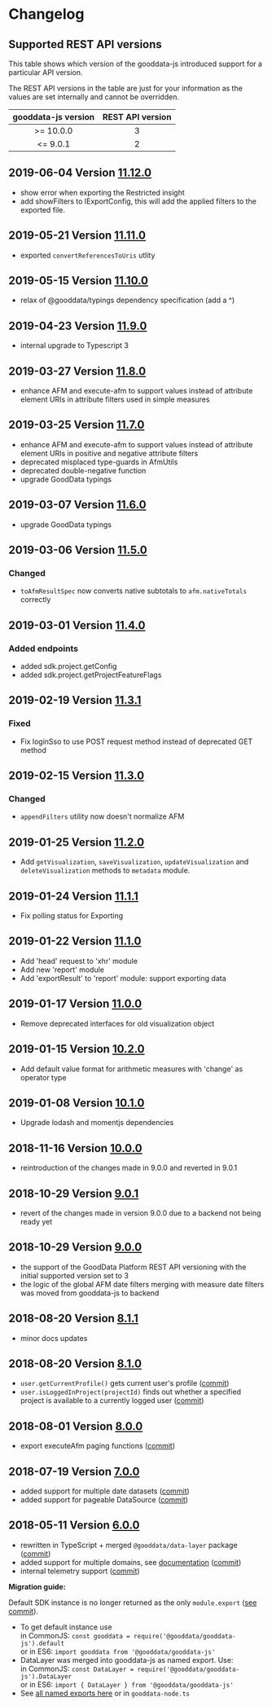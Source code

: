 # Changelog

## Supported REST API versions

This table shows which version of the gooddata-js introduced support for a particular API version.

The REST API versions in the table are just for your information as the values are set internally and cannot be overridden.

|gooddata-js version | REST API version
|:---:|:---:
|\>= 10.0.0|3
|<= 9.0.1|2

<a name="11.12.0"></a>
## 2019-06-04 Version [11.12.0](https://github.com/gooddata/gooddata-js/compare/v11.11.0...v11.12.0)

- show error when exporting the Restricted insight
- add showFilters to IExportConfig, this will add the applied filters to the exported file.

<a name="11.11.0"></a>
## 2019-05-21 Version [11.11.0](https://github.com/gooddata/gooddata-js/compare/v11.10.0...v11.11.0)

- exported `convertReferencesToUris` utlity

<a name="11.10.0"></a>
## 2019-05-15 Version [11.10.0](https://github.com/gooddata/gooddata-js/compare/v11.9.0...v11.10.0)

- relax of @gooddata/typings dependency specification (add a ^)

<a name="11.9.0"></a>
## 2019-04-23 Version [11.9.0](https://github.com/gooddata/gooddata-js/compare/v11.8.0...v11.9.0)

- internal upgrade to Typescript 3

<a name="11.8.0"></a>
## 2019-03-27 Version [11.8.0](https://github.com/gooddata/gooddata-js/compare/v11.7.0...v11.8.0)

- enhance AFM and execute-afm to support values instead of attribute element URIs in attribute filters used in
  simple measures

<a name="11.7.0"></a>
## 2019-03-25 Version [11.7.0](https://github.com/gooddata/gooddata-js/compare/v11.6.0...v11.7.0)

- enhance AFM and execute-afm to support values instead of attribute element URIs in positive and negative attribute filters
- deprecated misplaced type-guards in AfmUtils
- deprecated double-negative function
- upgrade GoodData typings

<a name="11.6.0"></a>
## 2019-03-07 Version [11.6.0](https://github.com/gooddata/gooddata-js/compare/v11.5.0...v11.6.0)

- upgrade GoodData typings

<a name="11.5.0"></a>
## 2019-03-06 Version [11.5.0](https://github.com/gooddata/gooddata-js/compare/v11.4.0...v11.5.0)

### Changed

- `toAfmResultSpec` now converts native subtotals to `afm.nativeTotals` correctly

<a name="11.4.0"></a>
## 2019-03-01 Version [11.4.0](https://github.com/gooddata/gooddata-js/compare/v11.3.1...v11.4.0)

### Added endpoints

- added sdk.project.getConfig
- added sdk.project.getProjectFeatureFlags


<a name="11.3.1"></a>
## 2019-02-19 Version [11.3.1](https://github.com/gooddata/gooddata-js/compare/v11.3.0...v11.3.1)

### Fixed

- Fix loginSso to use POST request method instead of deprecated GET method


<a name="11.3.0"></a>
## 2019-02-15 Version [11.3.0](https://github.com/gooddata/gooddata-js/compare/v11.2.0...v11.3.0)

### Changed

- `appendFilters` utility now doesn't normalize AFM

<a name="11.2.0"></a>
## 2019-01-25 Version [11.2.0](https://github.com/gooddata/gooddata-js/compare/v11.1.1...v11.2.0)

- Add `getVisualization`, `saveVisualization`, `updateVisualization` and `deleteVisualization` methods to `metadata` module.

<a name="11.1.1"></a>
## 2019-01-24 Version [11.1.1](https://github.com/gooddata/gooddata-js/compare/v11.1.0...v11.1.1)

- Fix polling status for Exporting

<a name="11.1.0"></a>
## 2019-01-22 Version [11.1.0](https://github.com/gooddata/gooddata-js/compare/v11.0.0...v11.1.0)

- Add 'head' request to 'xhr' module
- Add new 'report' module
- Add 'exportResult' to 'report' module: support exporting data

<a name="11.0.0"></a>
## 2019-01-17 Version [11.0.0](https://github.com/gooddata/gooddata-js/compare/v10.2.0...v11.0.0)

- Remove deprecated interfaces for old visualization object

<a name="10.2.0"></a>
## 2019-01-15 Version [10.2.0](https://github.com/gooddata/gooddata-js/compare/v10.1.0...v10.2.0)

- Add default value format for arithmetic measures with 'change' as operator type

<a name="10.1.0"></a>
## 2019-01-08 Version [10.1.0](https://github.com/gooddata/gooddata-js/compare/v10.0.0...v10.1.0)

- Upgrade lodash and momentjs dependencies

<a name="10.0.0"></a>
## 2018-11-16 Version [10.0.0](https://github.com/gooddata/gooddata-js/compare/v9.0.1...v10.0.0)

- reintroduction of the changes made in 9.0.0 and reverted in 9.0.1

<a name="9.0.1"></a>
## 2018-10-29 Version [9.0.1](https://github.com/gooddata/gooddata-js/compare/v9.0.0...v9.0.1)

- revert of the changes made in version 9.0.0 due to a backend not being ready yet

<a name="9.0.0"></a>
## 2018-10-29 Version [9.0.0](https://github.com/gooddata/gooddata-js/compare/v8.1.1...v9.0.0)

- the support of the GoodData Platform REST API versioning with the initial supported version set to 3
- the logic of the global AFM date filters merging with measure date filters was moved from gooddata-js to backend

<a name="8.1.1"></a>
## 2018-08-20 Version [8.1.1](https://github.com/gooddata/gooddata-js/compare/v8.1.0...v8.1.1)

- minor docs updates

<a name="8.1.0"></a>
## 2018-08-20 Version [8.1.0](https://github.com/gooddata/gooddata-js/compare/v8.0.0...v8.1.0)

- `user.getCurrentProfile()` gets current user's profile ([commit](https://github.com/gooddata/gooddata-js/commit/3e86de798f6c2541bf7200adcad9161dc528edc6))
- `user.isLoggedInProject(projectId)` finds out whether a specified project is available to a currently logged user ([commit](https://github.com/gooddata/gooddata-js/commit/f041263d3a50cd3eb4d99324467451248b8c3970))

<a name="8.0.0"></a>
## 2018-08-01 Version [8.0.0](https://github.com/gooddata/gooddata-js/compare/v7.1.1...v8.0.0)

- export executeAfm paging functions ([commit](https://github.com/gooddata/gooddata-js/commit/81740bb1bb28b21f4b02694c65028f4c3fcfeffe))

<a name="7.0.0"></a>
## 2018-07-19 Version [7.0.0](https://github.com/gooddata/gooddata-js/compare/v6.2.0...v7.1.0)

- added support for multiple date datasets ([commit](https://github.com/gooddata/gooddata-js/commit/1e6230b))
- added support for pageable DataSource ([commit](https://github.com/gooddata/gooddata-js/commit/77ecb41))

<a name="6.0.0"></a>
## 2018-05-11 Version [6.0.0](https://github.com/gooddata/gooddata-js/compare/v5.0.1...v6.2.0)

- rewritten in TypeScript + merged `@gooddata/data-layer` package ([commit](https://github.com/gooddata/gooddata-js/commit/c5c985e))
- added support for multiple domains, see [documentation](https://sdk.gooddata.com/gooddata-ui/docs/ht_render_visualization_from_different_domain.html) ([commit](https://github.com/gooddata/gooddata-js/commit/ebcebe5))
- internal telemetry support ([commit](https://github.com/gooddata/gooddata-js/commit/76e22f5))

**Migration guide:**

Default SDK instance is no longer returned as the only `module.export` ([see commit](https://github.com/gooddata/gooddata-js/commit/ebcebe#diff-5fdc9336695bd0fbfa5729ca90862b69L13)).

- To get default instance use \
   in CommonJS: `const gooddata = require('@gooddata/gooddata-js').default` \
   or in ES6: `import gooddata from '@gooddata/gooddata-js'`
- DataLayer was merged into gooddata-js as named export. Use: \
   in CommonJS: `const DataLayer = require('@gooddata/gooddata-js').DataLayer` \
   or in ES6: `import { DataLayer } from '@gooddata/gooddata-js'`
- See [all named exports here](https://github.com/gooddata/gooddata-js/blob/v6.0.0/src/gooddata-browser.ts#L13-L28) or in `gooddata-node.ts`
